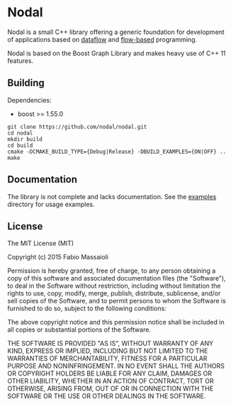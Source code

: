 # Nodal

Nodal is a small C++ library offering a generic foundation for development of
applications based on
[dataflow](http://en.wikipedia.org/wiki/Dataflow_programming) and
[flow-based](http://en.wikipedia.org/wiki/Flow-based_programming) programming.

Nodal is based on the Boost Graph Library and makes heavy use of C++ 11
features.

## Building

Dependencies:

  * boost >= 1.55.0

```
git clone https://github.com/nodal/nodal.git
cd nodal
mkdir build
cd build
cmake -DCMAKE_BUILD_TYPE={Debug|Release} -DBUILD_EXAMPLES={ON|OFF} ..
make
```

## Documentation

The library is not complete and lacks documentation. See the
[examples](https://github.com/nodal/nodal/tree/master/examples)
directory for usage examples.

## License

The MIT License (MIT)

Copyright (c) 2015 Fabio Massaioli

Permission is hereby granted, free of charge, to any person obtaining a copy
of this software and associated documentation files (the "Software"), to deal
in the Software without restriction, including without limitation the rights
to use, copy, modify, merge, publish, distribute, sublicense, and/or sell
copies of the Software, and to permit persons to whom the Software is
furnished to do so, subject to the following conditions:

The above copyright notice and this permission notice shall be included in
all copies or substantial portions of the Software.

THE SOFTWARE IS PROVIDED "AS IS", WITHOUT WARRANTY OF ANY KIND, EXPRESS OR
IMPLIED, INCLUDING BUT NOT LIMITED TO THE WARRANTIES OF MERCHANTABILITY,
FITNESS FOR A PARTICULAR PURPOSE AND NONINFRINGEMENT. IN NO EVENT SHALL THE
AUTHORS OR COPYRIGHT HOLDERS BE LIABLE FOR ANY CLAIM, DAMAGES OR OTHER
LIABILITY, WHETHER IN AN ACTION OF CONTRACT, TORT OR OTHERWISE, ARISING FROM,
OUT OF OR IN CONNECTION WITH THE SOFTWARE OR THE USE OR OTHER DEALINGS IN
THE SOFTWARE.
